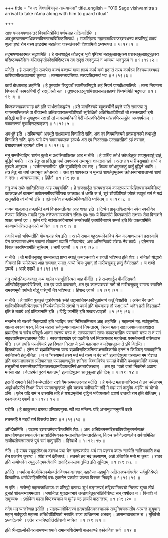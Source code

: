 +++
title = "०१९ विश्वामित्रकृत-रामयाचना"
title_english = "019 Sage vishvamitra s arrival to take rAma along with him to guard ritual"

+++


राज्ञः वचनश्रवणानन्तरं विश्वामित्रोक्तिं वर्णयन्नाह तदित्यादिभिः ।
अद्भुतत्वसमानाधिकरणविस्तरत्वविशिष्टमित्यर्थः । राजसिंहस्य
महाराजाधिराजदशरथस्य तत्प्रसिद्धं वाक्यं श्रुत्वा हृष्टं रोम यस्य
हृष्टरोमा महातेजाः पारमतेजस्वी विश्वामित्रो ऽभ्यभाषत  ॥  १।१९।१  ॥   

  

तद्भाषणाकारमाह सदृशमिति । हे राजशार्दूल तवैतद्वचः भुवि पृथिव्यां
महाकुलप्रसूतस्य प्रशस्तकुलप्रादुर्भूतस्य वसिष्ठव्यपदेशिनः
वसिष्ठकृतोपदेशविशिष्टस्य तव सदृशं त्वदनुरूपं न अन्यथा अननुरूपं न  ॥ 
१।१९।२  ॥   

  

यदिति । हे राजशार्दूल राजश्रेष्ठ वाक्यं वक्तव्यं वाचा ज्ञाप्यं कार्यं
यन्मे हृद्गतं तस्य कार्यस्य निश्चयमवश्यमहं करिष्यामीत्यध्यवसायं कुरुष्व
। तस्मात्सत्यप्रतिश्रवः सत्यप्रतिज्ञस्त्वं भव  ॥  १।१९।३  ॥   

  

कार्यं बोधयन्नाह अहमिति । हे पुरुषर्षभ सिद्ध्यर्थं स्वाभीष्टसिद्धये अहं
नियमं यागदीक्षामातिष्ठे । तस्य नियमस्य विघ्नकरौ कामरूपिणौ द्वौ राक्ष्ासौ
स्तः । तुशब्दस्तदनुयायिराक्षससङ्ग्रहार्थः विध्यर्थमिति भट्टपाठः  ॥ 
१।१९।४  ॥   

  

विघ्नकरणप्रकारमाह व्रते इति सार्धश्लोकद्वयेन । व्रते यागनिश्चये
बहुशश्चीर्णे प्रवृत्ते सति समाप्त्यां तु यागसमाप्तिकाले वा वीर्यवन्तौ
अतिशयपराक्रमविशिष्टौ सुशिक्षितौ अतिशिक्षाविशिष्टौ तौ तस्करप्रायौ इमौ
प्रसिद्धौ मारीचः सुबाहुश्च राक्षसौ तां यागसम्बन्धिनीं वेदीं
मांसरुधिरौघेण मांसरुधिरसमूहेन अभ्यवर्षताम् । चकारान्तरं
मूत्रादिसङ्ग्राहकम्  ॥  १।१९।५  ॥   

  

अवधूते इति । तस्मिन्यागे अवधूते राक्षसाभ्यां विनाशिते सति, अत एव
नियमनिश्चये व्रतसङ्कल्पे तथाभूते विनाशिते सति, कृतः श्रमो येन
श्रममात्रफलक इत्यर्थः अत एव निरुत्साहः उत्साहरहितो ऽहं तस्मात्
देशादपाक्रमे इहागतो ऽस्मि  ॥  १।१९।६  ॥   

  

ननु समर्थैर्भवद्भिः शापेन कुतो न प्रध्वंसितावित्यत आह न चेति । हे
पार्थिव क्रोधं क्रोधहेतुकं शापमुत्स्रष्टुं दातुं बुद्धिर्न भवति । तत्र
हेतुः सा प्रसिद्धा चर्या तपश्चरणं तथाभूता शापदानानर्हा । अतः तत्र
मारीचसुबाह्वोः शापो न मुच्यते अमुच्यत । "वर्तमानसामीप्ये" इति
सूत्रविहितो ऽत्र लट् । किञ्च क्रोधमुत्स्रष्टुं कर्तुं बुद्धिर्न भवति ।
तत्र हेतुः सा चर्या तथाभूता क्रोधानर्हा । अत एव शापस्तत्र न मुच्यते
शापहेतुभूतस्य क्रोधस्याभावात्ताभ्यां शापो न दत्तः । अन्यत्समानम् ।
हिर्हेतौ  ॥  १।१९।७  ॥   

  

ननु कथं तयोः शान्तिरित्यत आह स्वपुत्रमिति । हे राजशार्दूल सत्यपराक्रमं
कापट्यसंसर्गरहितपराक्रमविशिष्टं काकपक्षधरं बालानां कपोलसमीपवर्तिशिखा
काकपक्षः तं धरति स तं, शूरं शौर्यविशिष्टं ज्येष्ठं स्वपुत्रं रामं मे
मह्यं दातुमर्हसि त्वं योग्यो ऽसि । एतेनानेनैव तच्छान्तिर्भविष्यतीति
ध्वनितम्  ॥  १।१९।८  ॥   

  

नन्वयं बालत्वात् तच्छान्तिं कथं विधास्यतीत्यत आह शक्त इति । दिव्येन
प्राकृतविलक्षणेन स्वेन स्वकीयेन तेजसा विशिष्टः मयापि गुप्तः
तत्तेजःस्मारकत्वेन रक्षितः एषः रामः ये विकर्तारो विघ्नकर्तारो राक्षसाः
तेषां विनाशने शक्तः समर्थ एव । एतेन यदि सर्वराक्षसविनाशने समर्थस्तर्हि
एतयोर्विनाशने समर्थ इति किं वक्तव्यमिति काव्यार्थापत्तिरलङ्कारो ध्वनितः
 ॥  १।१९।९  ॥   

  

तवापि यशो भविष्यतीति बोधयन्नाह श्रेय इति । अस्मै रामाय बहुरूपमनेकविधं
श्रेयः कल्याणसाधनं प्रदास्यामि येन कल्याणसाधनेन त्रयाणां लोकानां ख्यातिं
गमिष्यत्येव, अत्र अस्मिन्विषये संशयः नैव कार्यः । एतेनास्य विवाहं
कारयिष्यामीति सूचितम् । चापी एवार्थौ  ॥  १।१९।१०  ॥   

  

न चेति । तौ मारीचसुबाहू राममासाद्य प्राप्य स्थातुं कथञ्चनापि न शक्तौ
भविष्यत इति शेषः । नन्वितो योद्धारो नीयन्तां किं रामेणेत्यत आह राघवात्
रामात् अन्यो भिन्नः पुमान् तौ मारीचसुबाहू हन्तुं नैवोत्सहते । च शब्दो
ऽप्यर्थे । अपरे एवार्थे  ॥  १।१९।११  ॥   

  

ननु तयोरतिबलवत्त्वात् कथं बालेन पराभूतिरित्यत आह वीर्येति । हे
राजशार्दूल वीर्योत्सिक्तौ अतिवीर्यहेतुकगर्वविशिष्टौ, अत एव पापौ
पापाचारौ, अत एव कालपाशवशं गतौ तौ मारीचसुबाहू रामस्य रणाजिरे रामरणभूमौ
पर्याप्तौ योद्धुं परिपूर्णौ नैव भविष्यतः । हिशब्द एवार्थे  ॥  १।१९।१२
 ॥   

  

न चेति । हे पार्थिव पुत्रकृतं पुत्रविषयकं स्नेहं
तद्दानप्रतिबन्धकीभूतप्रेमाणं कर्तुं नैवार्हसि । अनेन नैव तयोः
शान्तिर्भविष्यतीत्येतद्गमनं निरर्थकमित्यपि संशयो न कार्य इति बोधयन्नाह
तौ राक्ष्ासौ अनेन हतौ निहतप्रायौ इति ते तवाग्रे अहं प्रतिजानामि इति ।
विद्धि जानीहि इति शब्दावध्याहृतौ  ॥  १।१९।१३  ॥   

  

नन्वनेन तौ राक्षसौ निहतप्रायौ इति भवद्भिः कथं निश्चितमित्यत आह अहमिति ।
महात्मानं महः सर्वपूजनीयः आत्मा स्वरूपं यस्य, किञ्च महानां
सर्वपूज्यानामात्मानं नियन्तारम्, किञ्च महान्
साक्षात्स्वप्रकाशब्रह्मद्वारा ब्रह्मादीनां च सर्वत्र परिपूर्णः आत्मा
स्वरूपं यस्य तं, सत्यपराक्रमं सत्यः कापट्यरहितः पराक्रमो यस्य स तं रामं
सहृदयाभिरामदातारमहं वेद्मि । स्वकार्यवशादेष एवं वदतीति भ्रमं निवारयन्नाह
महातेजाः परमतेजस्वी वसिष्ठश्च वेत्ति । एवं तपसि परमविचारे इह स्थिताः
निरताः ये ऽन्ये महात्मानः वामदेवप्रभृतयः ते ऽपि विदन्ति । हिशब्दोप्यर्थे
। एतेन यो ब्रह्मादिनियन्ता यस्य ब्रह्मादिसृष्टिजनितराक्षसादिकर्मकं हननं
न किञ्चित् श्रमावहमिति स्वनिश्चये हेतुर्ध्वनितः । न च "यस्यामतं तस्य मतं
मतं यस्य न वेद सः" इत्यादिश्रुत्या परमात्मा मम विज्ञात इति
वदतामज्ञानवत्ता प्रतिपादनात् परमप्रमाणभूतेन ज्ञानिना विश्वामित्रेण
राममहं वेद्मीति कथमुक्तमिति वाच्यम् तच्छ्रुतीनां
परमात्मैश्वर्यादिसाकल्यज्ञानविषयत्वनिषेधतात्पर्यकत्वात् । अत एव "यतो
वाचो निवर्तन्ते अप्राप्य मनसा सह । वेदाहमेतं पुरुषं महान्तम्"
इत्यादिश्रुतयः सानुकूलाः इति दिक्  ॥  १।१९।१४  ॥   

  

इदानीं रामदाने किञ्चिच्चेष्टादिना राज्ञो वैमनस्यमालक्ष्याह यदीति । हे
गजेन्द्र महाराजाधिराज ते तव धर्मलाभम् अपूर्वधर्मप्राप्तिं स्थितं स्थिरं
परममत्युत्कृष्टं भुवि यशश्च यदीच्छसि तर्हि मे मह्यं रामं दातुमेव अर्हसि
त्वं योग्यो ऽसि । एतेन यदि रामं न दास्यसि तर्हि ते यशःप्रभृतीनां
वृद्धिर्न भविष्यत्यतो ऽवश्यं दातव्यो राम इति बोधितम् । एकश्चशब्द एवार्थे
 ॥  १।१९। १५  ॥   

  

यदीति । हे काकुत्स्थ दशरथ वसिष्ठप्रमुखाः सर्वे तव मन्त्रिणः यदि
अभ्यनुज्ञामनुमतिं ददते  

ततस्तर्हि मे मदर्थं रामं विसर्जय प्रेषय  ॥  १।१९।१६  ॥   

  

अभिप्रेतमिति । यज्ञस्य दशरात्रमेवावशिष्टमिति शेषः । अतः
अभिप्रेतमस्मदिच्छाविषयीभूतमसंसक्तं प्राप्तपौगण्डावस्थाकत्वेन
भ्रात्रादिविषयकात्यन्तासक्तियोग्यतारहितम्, किञ्च सर्वविलक्षणत्वेन
सर्वत्रामिलितं राजीवलोचनमात्मजं पुत्रं रामं दातुमर्हसि । हिरेवार्थे  ॥ 
१।१९।१७  ॥   

  

नेति । हे राघव रघुकुलोद्भव दशरथ यथा येन दानप्रकारेण अयं मम यज्ञस्य कालः
नात्येति नातिक्रामति तथा तेन प्रकारेण कुरुष्व । शीघ्रं रामं देहीत्यर्थः
। ततस्ते तव भद्रं कल्याणम्, अतो ऽतिशोके मनो मा कृथाः । राघव इति
सम्बोधनेन रघुकुलोद्भवत्वेनापि दानाद्विरामस्तवानुचित इति सूचितम्  ॥ 
१।१९।१८  ॥   

  

इतीति । धर्मात्मा वेदबोधितकर्मप्रवर्तनविषयकयत्नवान् महातेजाः महामुनिः
अतितपश्चर्यावत्त्वेन सर्वमुनिश्रेष्ठो विश्वामित्रः धर्मार्थसहितमितीदं
वचः एवमनेन प्रकारेण उक्त्वा विरराम निववृते  ॥  १।१९।१९  ॥   

  

स इति । राजेन्द्रो महाराजाधिराजः स प्रसिद्धो दशरथः शुभं मङ्गलप्रदं
तद्विश्वामित्रवचो निशम्य श्रुत्वा तीव्रं दुःसहं शोकमभ्यागमत्प्राप ।
भयान्वितः पुत्रदानाभावे तच्छापहेतुकभीतिविशिष्टः सन् व्यषीदत च । विनापि
चं समुच्चयः । ऽशोकेन महता विष्टश्चचाल च मुमोह चऽ इत्यपि पाठान्तरम्  ॥ 
१।१९।२०  ॥   

  

तदेव भङ्ग्यन्तरेणाह इतीति । सहृदयमनोविदारणं हृदयसहितमनश्चालकं
तन्मुनिवचनमतीव अत्यन्तं शुश्रुवान् महान् सर्वपूज्यो महात्मा
अतिधैर्यविशिष्टो नरपतिः राजा व्यथितमना अभवत् । आसनात्प्रचचाल च ।
मूर्च्छितो ऽभवदित्यर्थः । एतेन राजनिष्ठप्रीतेरतिशयो ध्वनितः  ॥  १।१९।२१
 ॥   

  

इति श्रीमद्वाल्मीकीयरामायणव्याख्याने रामायणशिरोमणौ बालकाण्डे एकोनविंशः
सर्गः  ॥  १९  ॥   

  

  


